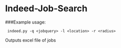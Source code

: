 # Indeed-Job-Search
###Example usage:
```
 indeed.py -q <jobquery> -l <location> -r <radius> 
```
Outputs excel file of jobs